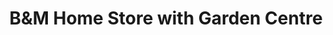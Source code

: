 ---
title: "B&M Home Store with Garden Centre"
url: /llanelli/bandm-home-store-with-garden-centre/
shop: variety store
---